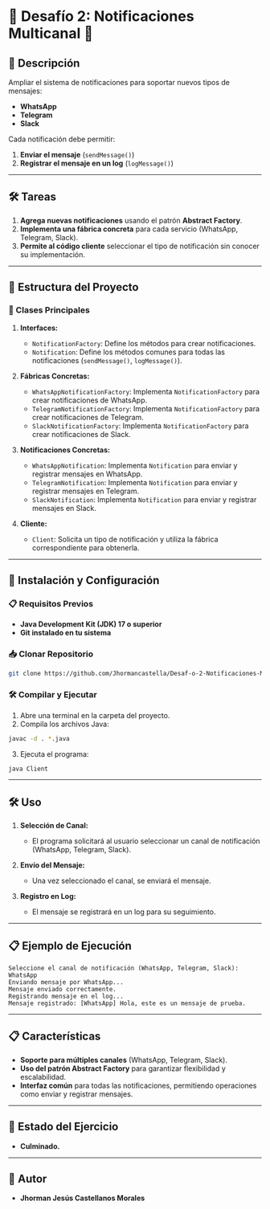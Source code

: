 # 🎯 Desafío 2: Notificaciones Multicanal 📩

## 📌 Descripción

Ampliar el sistema de notificaciones para soportar nuevos tipos de mensajes:

- **WhatsApp**
- **Telegram**
- **Slack**

Cada notificación debe permitir:

1. **Enviar el mensaje** (`sendMessage()`)
2. **Registrar el mensaje en un log** (`logMessage()`)

---

## 🛠️ Tareas

1. **Agrega nuevas notificaciones** usando el patrón **Abstract Factory**.
2. **Implementa una fábrica concreta** para cada servicio (WhatsApp, Telegram, Slack).
3. **Permite al código cliente** seleccionar el tipo de notificación sin conocer su implementación.

---

## 🚀 Estructura del Proyecto

### 📂 Clases Principales

1. **Interfaces:**
   - `NotificationFactory`: Define los métodos para crear notificaciones.
   - `Notification`: Define los métodos comunes para todas las notificaciones (`sendMessage()`, `logMessage()`).

2. **Fábricas Concretas:**
   - `WhatsAppNotificationFactory`: Implementa `NotificationFactory` para crear notificaciones de WhatsApp.
   - `TelegramNotificationFactory`: Implementa `NotificationFactory` para crear notificaciones de Telegram.
   - `SlackNotificationFactory`: Implementa `NotificationFactory` para crear notificaciones de Slack.

3. **Notificaciones Concretas:**
   - `WhatsAppNotification`: Implementa `Notification` para enviar y registrar mensajes en WhatsApp.
   - `TelegramNotification`: Implementa `Notification` para enviar y registrar mensajes en Telegram.
   - `SlackNotification`: Implementa `Notification` para enviar y registrar mensajes en Slack.

4. **Cliente:**
   - `Client`: Solicita un tipo de notificación y utiliza la fábrica correspondiente para obtenerla.

---

## 🚀 Instalación y Configuración

### 📋 Requisitos Previos

- **Java Development Kit (JDK) 17 o superior**
- **Git instalado en tu sistema**

### 📥 Clonar Repositorio

```bash
git clone https://github.com/Jhormancastella/Desaf-o-2-Notificaciones-Multicanal-.git
```

### 🛠️ Compilar y Ejecutar

1. Abre una terminal en la carpeta del proyecto.
2. Compila los archivos Java:

```bash
javac -d . *.java
```

3. Ejecuta el programa:

```bash
java Client
```

---

## 🛠️ Uso

1. **Selección de Canal:**
   - El programa solicitará al usuario seleccionar un canal de notificación (WhatsApp, Telegram, Slack).

2. **Envío del Mensaje:**
   - Una vez seleccionado el canal, se enviará el mensaje.

3. **Registro en Log:**
   - El mensaje se registrará en un log para su seguimiento.

---

## 📋 Ejemplo de Ejecución

```plaintext
Seleccione el canal de notificación (WhatsApp, Telegram, Slack): WhatsApp
Enviando mensaje por WhatsApp...
Mensaje enviado correctamente.
Registrando mensaje en el log...
Mensaje registrado: [WhatsApp] Hola, este es un mensaje de prueba.
```

---

## 📋 Características

- **Soporte para múltiples canales** (WhatsApp, Telegram, Slack).
- **Uso del patrón Abstract Factory** para garantizar flexibilidad y escalabilidad.
- **Interfaz común** para todas las notificaciones, permitiendo operaciones como enviar y registrar mensajes.

---

## 🚨 Estado del Ejercicio

- **Culminado.**

---

## 👤 Autor

- **Jhorman Jesús Castellanos Morales**
